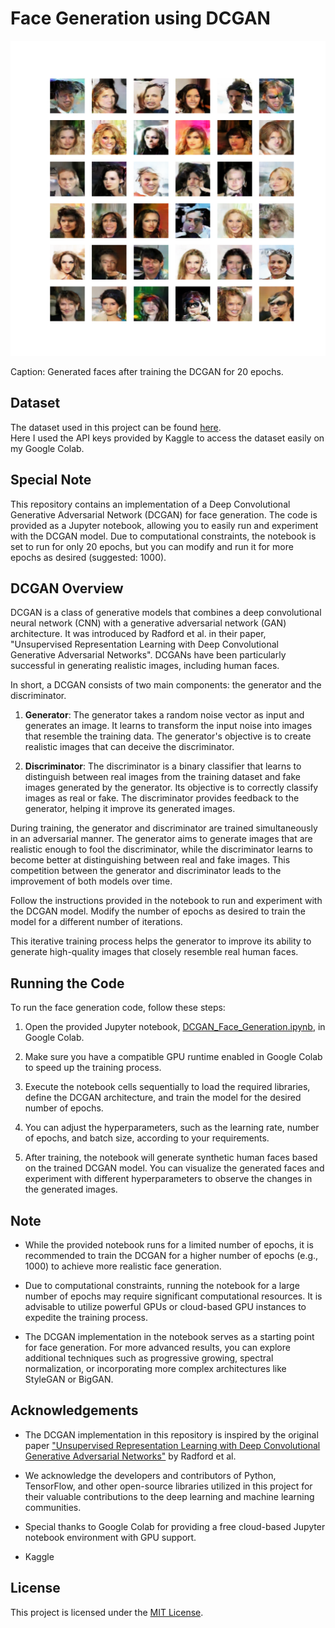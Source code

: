 # Face Generation using DCGAN

![Generated Faces](gen_images_epoch_20.png "Output after 20 Epochs")

Caption: Generated faces after training the DCGAN for 20 epochs.

## Dataset
The dataset used in this project can be found [here](https://www.kaggle.com/datasets/jessicali9530/celeba-dataset).<br>
Here I used the API keys provided by Kaggle to access the dataset easily on my Google Colab.

## Special Note
This repository contains an implementation of a Deep Convolutional Generative Adversarial Network (DCGAN) for face generation. The code is provided as a Jupyter notebook, allowing you to easily run and experiment with the DCGAN model. Due to computational constraints, the notebook is set to run for only 20 epochs, but you can modify and run it for more epochs as desired (suggested: 1000).

## DCGAN Overview

DCGAN is a class of generative models that combines a deep convolutional neural network (CNN) with a generative adversarial network (GAN) architecture. It was introduced by Radford et al. in their paper, "Unsupervised Representation Learning with Deep Convolutional Generative Adversarial Networks". DCGANs have been particularly successful in generating realistic images, including human faces.

In short, a DCGAN consists of two main components: the generator and the discriminator.

1. **Generator**: The generator takes a random noise vector as input and generates an image. It learns to transform the input noise into images that resemble the training data. The generator's objective is to create realistic images that can deceive the discriminator.

2. **Discriminator**: The discriminator is a binary classifier that learns to distinguish between real images from the training dataset and fake images generated by the generator. Its objective is to correctly classify images as real or fake. The discriminator provides feedback to the generator, helping it improve its generated images.

During training, the generator and discriminator are trained simultaneously in an adversarial manner. The generator aims to generate images that are realistic enough to fool the discriminator, while the discriminator learns to become better at distinguishing between real and fake images. This competition between the generator and discriminator leads to the improvement of both models over time.

Follow the instructions provided in the notebook to run and experiment with the DCGAN model. Modify the number of epochs as desired to train the model for a different number of iterations.

This iterative training process helps the generator to improve its ability to generate high-quality images that closely resemble real human faces.

## Running the Code

To run the face generation code, follow these steps:

1. Open the provided Jupyter notebook, [DCGAN_Face_Generation.ipynb](https://colab.research.google.com/drive/1QDBcsXtzl18ay3tZDgUh3wLN7xqtt6uC?usp=sharing), in Google Colab.

2. Make sure you have a compatible GPU runtime enabled in Google Colab to speed up the training process.

3. Execute the notebook cells sequentially to load the required libraries, define the DCGAN architecture, and train the model for the desired number of epochs.

4. You can adjust the hyperparameters, such as the learning rate, number of epochs, and batch size, according to your requirements.

5. After training, the notebook will generate synthetic human faces based on the trained DCGAN model. You can visualize the generated faces and experiment with different hyperparameters to observe the changes in the generated images.

## Note

- While the provided notebook runs for a limited number of epochs, it is recommended to train the DCGAN for a higher number of epochs (e.g., 1000) to achieve more realistic face generation.

- Due to computational constraints, running the notebook for a large number of epochs may require significant computational resources. It is advisable to utilize powerful GPUs or cloud-based GPU instances to expedite the training process.

- The DCGAN implementation in the notebook serves as a starting point for face generation. For more advanced results, you can explore additional techniques such as progressive growing, spectral normalization, or incorporating more complex architectures like StyleGAN or BigGAN.

## Acknowledgements

- The DCGAN implementation in this repository is inspired by the original paper ["Unsupervised Representation Learning with Deep Convolutional Generative Adversarial Networks"](https://arxiv.org/abs/1511.06434) by Radford et al.

- We acknowledge the developers and contributors of Python, TensorFlow, and other open-source libraries utilized in this project for their valuable contributions to the deep learning and machine learning communities.

- Special thanks to Google Colab for providing a free cloud-based Jupyter notebook environment with GPU support.

- Kaggle

## License

This project is licensed under the [MIT License](LICENSE).
